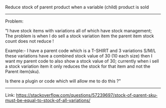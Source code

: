 Reduce stock of parent product when a variable (child) product is sold

---

Problem:

"I have stock items with variations all of which have stock management; The problem is when I do sell a stock variation item the parent item stock count does not reduce !

Example:- I have a parent code which is a T-SHIRT and 3 variations S/M/L these variations have a combined stock value of 30 (10 each size) then I want my parent code to also show a stock value of 30; currently when i sell a stock variation item it only reduces the stock for that item and not the Parent item(sku).

Is there a plugin or code which will allow me to do this ?"

---

Link: https://stackoverflow.com/questions/57239697/stock-of-parent-sku-must-be-equal-to-stock-of-all-variations/
